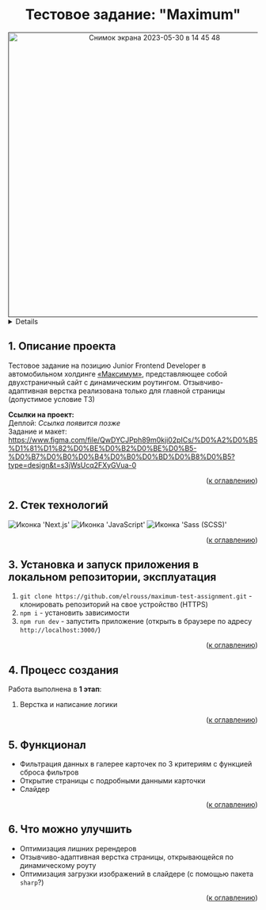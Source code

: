 <h1 align="center">Тестовое задание: "Maximum"</h1>

<div align="center">
  <a href="">
    <img width="575" alt="Снимок экрана 2023-05-30 в 14 45 48" src="https://github.com/elrouss/maximum-test-assignment/assets/108838349/f40d22e8-6a8d-4393-a57e-dbde4f247889">
  </a>
</div>

<a name="summary">
  <details>
    <summary>Оглавление</summary>
    <ol>
      <li><a href="#project-description">Описание проекта</a></li>
      <li><a href="#technologies">Стек технологий</a></li>
      <li><a href="#installation">Установка и запуск приложения в локальном репозитории, эксплуатация</a></li>
      <li><a href="#establishing">Процесс создания</a></li>
      <li><a href="#functionality">Функционал</a></li>
      <li><a href="#enhancement">Что можно улучшить</a></li>
    </ol>
  </details>
</a>

<a name="project-description"><h2>1. Описание проекта</h2></a>
Тестовое задание на позицию Junior Frontend Developer в автомобильном холдинге <a href="https://xn--80aqfgda6as.xn--p1ai/">&laquo;Максимум&raquo;</a>, представляющее собой двухстраничный сайт с динамическим роутингом. Отзывчиво-адаптивная верстка реализована только для главной страницы (допустимое условие ТЗ)

<b>Ссылки на проект:</b>
<br>
Деплой: <i>Ссылка появится позже</i>
<br>
Задание и макет: https://www.figma.com/file/QwDYCJPph89m0kji02pICs/%D0%A2%D0%B5%D1%81%D1%82%D0%BE%D0%B2%D0%BE%D0%B5-%D0%B7%D0%B0%D0%B4%D0%B0%D0%BD%D0%B8%D0%B5?type=design&t=s3jWsUcq2FXyGVua-0
<br>

<div align="right">(<a href="#summary">к оглавлению</a>)</div>

<a name="technologies"><h2>2. Стек технологий</h2></a>
<span>
  <img src="https://img.shields.io/badge/next.js-000000?style=for-the-badge&logo=nextdotjs&logoColor=white" alt="Иконка 'Next.js'">
  <img src="https://img.shields.io/badge/JavaScript-323330?style=for-the-badge&logo=javascript&logoColor=F7DF1E" alt="Иконка 'JavaScript'">
  <img src="https://img.shields.io/badge/Sass-CC6699?style=for-the-badge&logo=sass&logoColor=white" alt="Иконка 'Sass (SCSS)'">
</span>

<div align="right">(<a href="#summary">к оглавлению</a>)</div>

<a name="installation"><h2>3. Установка и запуск приложения в локальном репозитории, эксплуатация</h2></a>
1. `git clone https://github.com/elrouss/maximum-test-assignment.git` - клонировать репозиторий на свое устройство (HTTPS)
2. `npm i` - установить зависимости
3. `npm run dev` - запустить приложение (открыть в браузере по адресу `http://localhost:3000/`)

<div align="right">(<a href="#summary">к оглавлению</a>)</div>

<a name="establishing"><h2>4. Процесс создания</h2></a>
Работа выполнена в <b>1 этап</b>:
<br>
1. Верстка и написание логики

<div align="right">(<a href="#summary">к оглавлению</a>)</div>

<a name="functionality"><h2>5. Функционал</h2></a>
- Фильтрация данных в галерее карточек по 3 критериям с функцией сброса фильтров
- Открытие страницы с подробными данными карточки
- Слайдер

<div align="right">(<a href="#summary">к оглавлению</a>)</div>

<a name="enhancement"><h2>6. Что можно улучшить</h2></a>
- Оптимизация лишних ререндеров
- Отзывчиво-адаптивная верстка страницы, открывающейся по динамическому роуту
- Оптимизация загрузки изображений в слайдере (с помощью пакета `sharp`?)

<div align="right">(<a href="#summary">к оглавлению</a>)</div>
